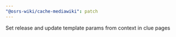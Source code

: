 ```yaml
---
"@osrs-wiki/cache-mediawiki": patch
---
```


Set release and update template params from context in clue pages
